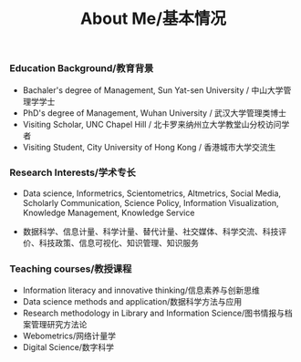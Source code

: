 ﻿---
layout: page
title:  About Me/基本情况
cover:  false
menu:   true
order:  1
---

### Education Background/教育背景

* Bachaler's degree of Management, Sun Yat-sen University / 中山大学管理学学士
* PhD's degree of Management, Wuhan University / 武汉大学管理类博士
* Visiting Scholar, UNC Chapel Hill / 北卡罗来纳州立大学教堂山分校访问学者
* Visiting Student, City University of Hong Kong / 香港城市大学交流生

### Research Interests/学术专长
* Data science, Informetrics, Scientometrics, Altmetrics, Social Media, Scholarly Communication, Science Policy, Information Visualization, Knowledge Management, Knowledge Service

* 数据科学、信息计量、科学计量、替代计量、社交媒体、科学交流、科技评价、科技政策、信息可视化、知识管理、知识服务

### Teaching courses/教授课程
* Information literacy and innovative thinking/信息素养与创新思维
* Data science methods and application/数据科学方法与应用
* Research methodology in Library and Information Science/图书情报与档案管理研究方法论
* Webometrics/网络计量学
* Digital Science/数字科学

